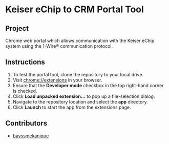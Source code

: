 Keiser eChip to CRM Portal Tool
========================

## Project
Chrome web portal which allows communication with the Keiser eChip system using the 1-Wire® communication protocol.

## Instructions
1. To test the portal tool, clone the repository to your local drive.
2. Visit [chrome://extensions](chrome://extensions) in your browser.
3. Ensure that the **Developer mode** checkbox in the top right-hand corner is checked.
4. Click **Load unpacked extension…** to pop up a file-selection dialog.
5. Navigate to the repository location and select the **app** directory.
6. Click **Launch** to start the app from the extensions page.

## Contributors
* [bayssmekanique](https://github.com/bayssmekanique)